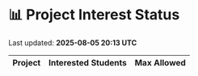 # 📊 Project Interest Status

Last updated: **2025-08-05 20:13 UTC**

| Project | Interested Students | Max Allowed |
|---------|---------------------|-------------|
